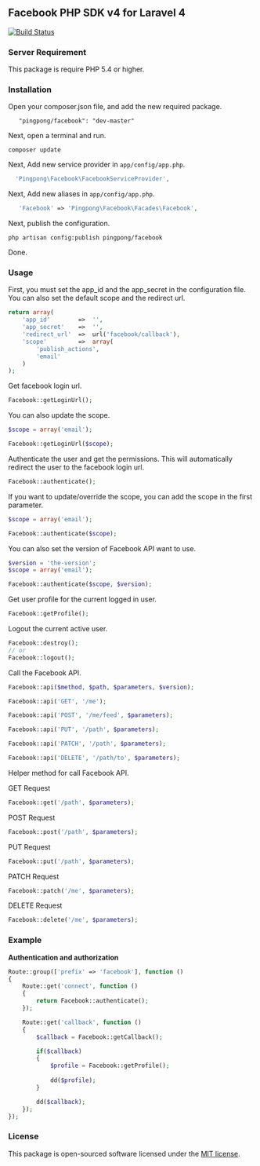 ## Facebook PHP SDK v4 for Laravel 4

[![Build Status](https://travis-ci.org/pingpong-labs/facebook.svg?branch=master)](https://travis-ci.org/pingpong-labs/facebook)

### Server Requirement

This package is require PHP 5.4 or higher.

### Installation

Open your composer.json file, and add the new required package.
```
   "pingpong/facebook": "dev-master"
```
Next, open a terminal and run.
```
composer update
```

Next, Add new service provider in `app/config/app.php`.

```php
  'Pingpong\Facebook\FacebookServiceProvider',
```

Next, Add new aliases in `app/config/app.php`.

```php
   'Facebook' => 'Pingpong\Facebook\Facades\Facebook',
```

Next, publish the configuration.
```
php artisan config:publish pingpong/facebook
```

Done.

### Usage

First, you must set the app_id and the app_secret in the configuration file. You can also set the default scope and the redirect url.

```php
return array(
	'app_id'		=>	'',
	'app_secret'	=>	'',
	'redirect_url'	=>	url('facebook/callback'),
	'scope'			=>  array(
		'publish_actions',
		'email'
	)
);
```

Get facebook login url.
```php
Facebook::getLoginUrl();
```

You can also update the scope.
```php
$scope = array('email');

Facebook::getLoginUrl($scope);
```

Authenticate the user and get the permissions. This will automatically redirect the user to the facebook login url.
```php
Facebook::authenticate();
```

If you want to update/override the scope, you can add the scope in the first parameter.
```php
$scope = array('email');

Facebook::authenticate($scope);
```

You can also set the version of Facebook API want to use.
```php
$version = 'the-version';
$scope = array('email');

Facebook::authenticate($scope, $version);
```

Get user profile for the current logged in user.
```php
Facebook::getProfile();
```

Logout the current active user.
```php
Facebook::destroy();
// or
Facebook::logout();
```

Call the Facebook API.
```php
Facebook::api($method, $path, $parameters, $version);

Facebook::api('GET', '/me');

Facebook::api('POST', '/me/feed', $parameters);

Facebook::api('PUT', '/path', $parameters);

Facebook::api('PATCH', '/path', $parameters);

Facebook::api('DELETE', '/path/to', $parameters);
```

Helper method for call Facebook API.

GET Request
```php
Facebook::get('/path', $parameters);
```

POST Request
```php
Facebook::post('/path', $parameters);
```

PUT Request
```php
Facebook::put('/path', $parameters);
```

PATCH Request
```php
Facebook::patch('/me', $parameters);
```

DELETE Request
```php
Facebook::delete('/me', $parameters);
```
### Example

**Authentication and authorization**

```php
Route::group(['prefix' => 'facebook'], function ()
{
	Route::get('connect', function ()
	{
		return Facebook::authenticate();
	});

	Route::get('callback', function ()
	{
		$callback = Facebook::getCallback();

		if($callback)
		{
			$profile = Facebook::getProfile();
			
			dd($profile);
		}

		dd($callback);
	});
});
```

### License

This package is open-sourced software licensed under the [MIT license](http://opensource.org/licenses/MIT).